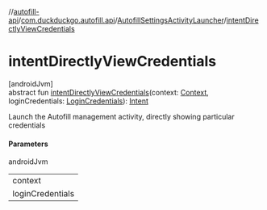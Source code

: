 //[autofill-api](../../../index.md)/[com.duckduckgo.autofill.api](../index.md)/[AutofillSettingsActivityLauncher](index.md)/[intentDirectlyViewCredentials](intent-directly-view-credentials.md)

# intentDirectlyViewCredentials

[androidJvm]\
abstract fun [intentDirectlyViewCredentials](intent-directly-view-credentials.md)(context: [Context](https://developer.android.com/reference/kotlin/android/content/Context.html), loginCredentials: [LoginCredentials](../../com.duckduckgo.autofill.api.domain.app/-login-credentials/index.md)): [Intent](https://developer.android.com/reference/kotlin/android/content/Intent.html)

Launch the Autofill management activity, directly showing particular credentials

#### Parameters

androidJvm

| |
|---|
| context |
| loginCredentials | jump directly into viewing mode for these credentials |
